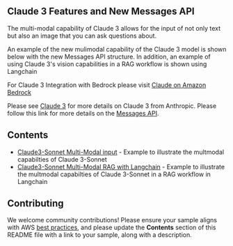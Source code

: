 ## Claude 3 Features and New Messages API


The multi-modal capability of Claude 3 allows for the input of not only text but also an image that you can ask questions about.

An example of the new mulimodal capability of the Claude 3 model is shown below with the new Messages API structure. In addition, an example of using Claude 3's vision capabilities in a RAG workflow is shown using Langchain

For Claude 3 Integration with Bedrock please visit [Claude on Amazon Bedrock](https://docs.aws.amazon.com/bedrock/latest/userguide/model-parameters-claude.html)

Please see [Claude 3](https://www.anthropic.com/news/claude-3-family) for more details on Claude 3 from Anthropic. Please follow this link for more details on the [Messages API](https://docs.anthropic.com/claude/reference/messages_post).


## Contents

- [Claude3-Sonnet Multi-Modal input](./Claude3-Sonnet-Multimodal-Example.ipynb) - Example to illustrate the multmodal capabilties of Claude 3-Sonnet
- [Claude3-Sonnet Multi-Modal RAG with Langchain](./multi-modal-rag-claud3-sonnet-langchain.ipynb) - Example to illustrate the multmodal capabilties of Claude 3-Sonnet in a RAG workflow in Langchain




## Contributing

We welcome community contributions! Please ensure your sample aligns with AWS [best practices](https://aws.amazon.com/architecture/well-architected/), and please update the **Contents** section of this README file with a link to your sample, along with a description.